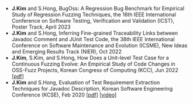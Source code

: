 - **J.Kim** and S.Hong, BugOss: A Regression Bug Benchmark for Empirical Study of Regression Fuzzing Techniques, the 16th IEEE International Conference on Software Testing, Verification and Validation (ICST), Poster Track, April 2023
- **J.Kim** and S.Hong, Inferring Fine-grained Traceability Links between Javadoc Comment and JUnit Test Code, the 38th IEEE International Conference on Software Maintenance and Evolution (ICSME), New Ideas and Emerging Results Track (NIER), Oct 2022
- **J.Kim**, S.Kim, and S.Hong, How Does a Unit-level Test Case for a Continuous Fuzzing Evolve: An Empirical Study of Code Changes in OSS-Fuzz Projects, Korean Congress of Computing (KCC), Jun 2022 \[[pdf](/pubs/kcc22_oss-fuzz-change.pdf)\]
- **J.Kim** and S.Hong, Evaluation of Test Requirement Extraction Techniques for Javadoc Description, Korean Software Engineering Conference (KCSE), Feb 2020 \[[pdf](/pubs/kcse20-javadoc.pdf)\] \[[video](https://www.youtube.com/watch?v=gjiPzHg5Ohw)\]
